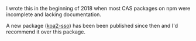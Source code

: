 I wrote this in the beginning of 2018 when most CAS packages on npm were
incomplete and lacking documentation.

A new package ([koa2-sso](https://github.com/Donny2333/koa2-sso)) has been
been published since then and I'd recommend it over this package.
